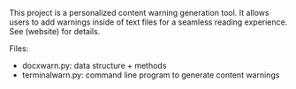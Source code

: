 This project is a personalized content warning generation tool. It allows users
to add warnings inside of text files for a seamless reading experience. See
(website) for details.

Files: 
- docxwarn.py: data structure + methods
- terminalwarn.py: command line program to generate content warnings
